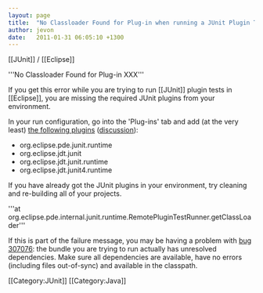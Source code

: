 ```yaml
---
layout: page
title:  "No Classloader Found for Plug-in when running a JUnit Plugin Test"
author: jevon
date:   2011-01-31 06:05:10 +1300
---
```


[[JUnit]] / [[Eclipse]]

'''No Classloader Found for Plug-in XXX'''

If you get this error while you are trying to run [[JUnit]] plugin tests in [[Eclipse]], you are missing the required JUnit plugins from your environment.

In your run configuration, go into the 'Plug-ins' tab and add (at the very least) <a href="https://bugs.eclipse.org/bugs/show_bug.cgi?id=216946#c2">the following plugins</a> (<a href="http://dev.eclipse.org/newslists/news.eclipse.tools.jdt/msg23502.html">discussion</a>):

* org.eclipse.pde.junit.runtime
* org.eclipse.jdt.junit
* org.eclipse.jdt.junit.runtime
* org.eclipse.jdt.junit4.runtime

If you have already got the JUnit plugins in your environment, try cleaning and re-building all of your projects.

'''at org.eclipse.pde.internal.junit.runtime.RemotePluginTestRunner.getClassLoader'''

If this is part of the failure message, you may be having a problem with <a href="https://bugs.eclipse.org/bugs/show_bug.cgi?id=307076">bug 307076</a>: the bundle you are trying to run actually has unresolved dependencies. Make sure all dependencies are available, have no errors (including files out-of-sync) and available in the classpath.

[[Category:JUnit]]
[[Category:Java]]